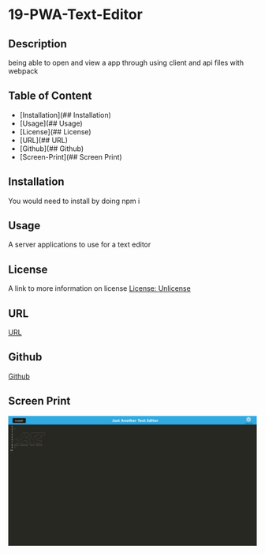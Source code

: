 # 19-PWA-Text-Editor


## Description
being able to open and view a app through using client and api files with webpack

## Table of Content
- [Installation](## Installation)
- [Usage](## Usage)
- [License](## License)
- [URL](## URL)
- [Github](## Github)
- [Screen-Print](## Screen Print)

## Installation
You would need to install by doing 
npm i 

## Usage
A server applications to use for a text editor 

## License
A link to more information on license
[License: Unlicense](http://unlicense.org/)

## URL
[URL](https://text-editor19-pwa.herokuapp.com/)
## Github
[Github](https://github.com/hkim84/19-PWA-Text-Editor)

## Screen Print
![image](./images/Web%20capture_20-2-2023_191614_text-editor19-pwa.herokuapp.com.jpeg)